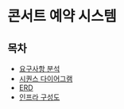 # 콘서트 예약 시스템

## 목차
- [요구사항 분석](docs/requirements.md)
- [시퀀스 다이어그램](docs/sequence_diagram.md)
- [ERD](docs/erd.md)
- [인프라 구성도](docs/infra_diagram.md)
